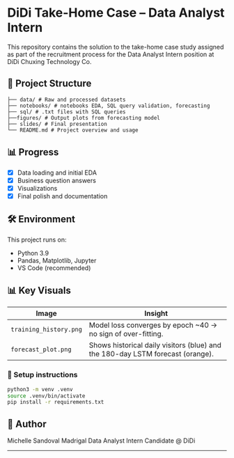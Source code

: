 # DiDi Take-Home Case – Data Analyst Intern

This repository contains the solution to the take-home case study assigned as part of the recruitment process for the Data Analyst Intern position at DiDi Chuxing Technology Co.

## 📁 Project Structure
```text
├── data/ # Raw and processed datasets
├── notebooks/ # notebooks EDA, SQL query validation, forecasting
├── sql/ # .txt files with SQL queries
├──figures/ # Output plots from forecasting model
├── slides/ # Final presentation
└── README.md # Project overview and usage
```

## 📊 Progress

- [x] Data loading and initial EDA
- [x] Business question answers
- [x] Visualizations
- [x] Final polish and documentation

## 🛠️ Environment

This project runs on:
- Python 3.9
- Pandas, Matplotlib, Jupyter
- VS Code (recommended)

## 📊 Key Visuals

| Image | Insight |
|-------|---------|
| `training_history.png` | Model loss converges by epoch ~40 → no sign of over-fitting. |
| `forecast_plot.png`    | Shows historical daily visitors (blue) and the 180-day LSTM forecast (orange). |


### 🔧 Setup instructions

```bash
python3 -m venv .venv
source .venv/bin/activate
pip install -r requirements.txt
```

## 🤝 Author
Michelle Sandoval Madrigal
Data Analyst Intern Candidate @ DiDi

---